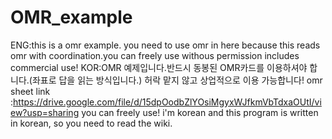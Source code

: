 # OMR_example
ENG:this is a omr example. you need to use omr in here because this reads omr with coordination.you can freely use withous permission includes commercial use!
KOR:OMR 예제입니다.반드시 동봉된 OMR카드를 이용하셔야 합니다.(좌표로 답을 읽는 방식입니다.) 허락 맡지 않고 상업적으로 이용 가능합니다!             omr sheet link :https://drive.google.com/file/d/15dpOodbZlYOsiMgyxWJfkmVbTdxaOUtI/view?usp=sharing
you can freely use!
i'm korean and this program is written in korean,
so you need to read the wiki.
